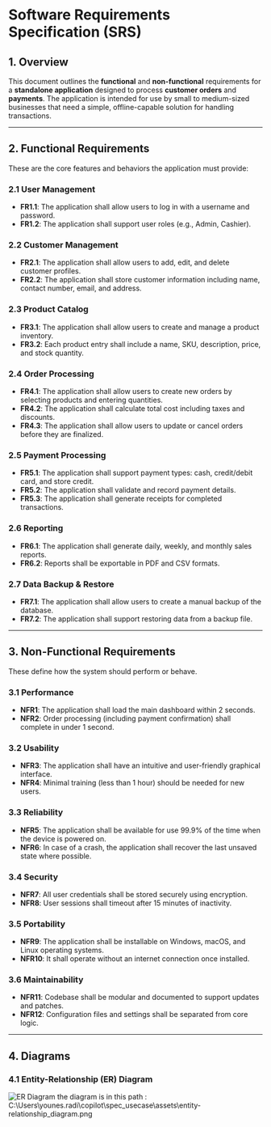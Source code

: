 # Software Requirements Specification (SRS)

## 1. Overview

This document outlines the **functional** and **non-functional** requirements for a **standalone application** designed to process **customer orders** and **payments**. The application is intended for use by small to medium-sized businesses that need a simple, offline-capable solution for handling transactions.

---

## 2. Functional Requirements

These are the core features and behaviors the application must provide:

### 2.1 User Management
- **FR1.1**: The application shall allow users to log in with a username and password.
- **FR1.2**: The application shall support user roles (e.g., Admin, Cashier).

### 2.2 Customer Management
- **FR2.1**: The application shall allow users to add, edit, and delete customer profiles.
- **FR2.2**: The application shall store customer information including name, contact number, email, and address.

### 2.3 Product Catalog
- **FR3.1**: The application shall allow users to create and manage a product inventory.
- **FR3.2**: Each product entry shall include a name, SKU, description, price, and stock quantity.

### 2.4 Order Processing
- **FR4.1**: The application shall allow users to create new orders by selecting products and entering quantities.
- **FR4.2**: The application shall calculate total cost including taxes and discounts.
- **FR4.3**: The application shall allow users to update or cancel orders before they are finalized.

### 2.5 Payment Processing
- **FR5.1**: The application shall support payment types: cash, credit/debit card, and store credit.
- **FR5.2**: The application shall validate and record payment details.
- **FR5.3**: The application shall generate receipts for completed transactions.

### 2.6 Reporting
- **FR6.1**: The application shall generate daily, weekly, and monthly sales reports.
- **FR6.2**: Reports shall be exportable in PDF and CSV formats.

### 2.7 Data Backup & Restore
- **FR7.1**: The application shall allow users to create a manual backup of the database.
- **FR7.2**: The application shall support restoring data from a backup file.

---

## 3. Non-Functional Requirements

These define how the system should perform or behave.

### 3.1 Performance
- **NFR1**: The application shall load the main dashboard within 2 seconds.
- **NFR2**: Order processing (including payment confirmation) shall complete in under 1 second.

### 3.2 Usability
- **NFR3**: The application shall have an intuitive and user-friendly graphical interface.
- **NFR4**: Minimal training (less than 1 hour) should be needed for new users.

### 3.3 Reliability
- **NFR5**: The application shall be available for use 99.9% of the time when the device is powered on.
- **NFR6**: In case of a crash, the application shall recover the last unsaved state where possible.

### 3.4 Security
- **NFR7**: All user credentials shall be stored securely using encryption.
- **NFR8**: User sessions shall timeout after 15 minutes of inactivity.

### 3.5 Portability
- **NFR9**: The application shall be installable on Windows, macOS, and Linux operating systems.
- **NFR10**: It shall operate without an internet connection once installed.

### 3.6 Maintainability
- **NFR11**: Codebase shall be modular and documented to support updates and patches.
- **NFR12**: Configuration files and settings shall be separated from core logic.

---

## 4. Diagrams

### 4.1 Entity-Relationship (ER) Diagram
![ER Diagram](assets/entity-relationship_diagram.png)
the diagram is in this path :
C:\Users\younes.radi\copilot\spec_usecase\assets\entity-relationship_diagram.png
